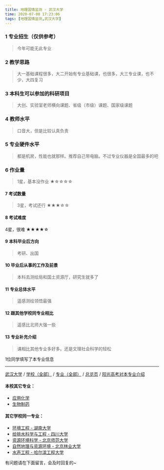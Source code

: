 ```yaml
---
title: 地理国情监测 - 武汉大学
time: 2020-07-08 17:23:06
tags: [地理国情监测,武汉大学]
---
```

### 1 专业招生（仅供参考）  
> 今年可能无此专业


### 2 教学思路
> 大一基础课程很多，大二开始有专业基础课，也很多，大三专业课，也不少，大四复习


### 3 本科生可以参加的科研项目
>  大创、实验室老师横向课题、省级（市级）课题、国家级课题


### 4 教师水平
> 口音大，但是比较认真负责


### 5 专业硬件水平
> 都是机房，性能也就那样。推荐自己带电脑。不过专业仪器是全国最多的吧


### 6 作业量
>1星，基本没作业
★☆☆☆☆


#### 7 考试数量
>3星，考试还行
★★★☆☆


#### 8 考试难度
> 
4星，很难
★★★★☆



#### 9 本科毕业后方向
> 考研、出国


#### 10 毕业后从事的工作及前景
> 本科去测绘局和国土资源厅，研究生就多了


#### 11 专业总体水平
> 遥感测绘领悟最强


#### 12 跟其他学校同专业相比
> 遥感比北师大强一些


#### 13 专业补充介绍
> 课相比其他专业多好多。还是文理社会科学的轻松

1位同学填写了本专业信息
***
[武汉大学](https://univgo.github.io/2020/07/08/武汉大学) / [学校（全部）](https://univgo.github.io/2020/07/08/3efa6bcca419) / [专业（全部）](https://univgo.github.io/2020/07/08/2d4c6d3552c2) / [总览页](https://univgo.github.io/2020/07/08/445daeb4fa00) / [阳光高考对本专业介绍](http://gaokao.chsi.com.cn/sch/zyk/view.do?schId=73395969&specId=320924802
)
#### 本校其它专业：
- [应用化学](https://univgo.github.io/2020/07/08/111bbd38bb69)
- [生物制药](https://univgo.github.io/2020/07/08/425b77a69893)

#### 其它学校同一专业：
- [环境工程 - 湖南大学](https://univgo.github.io/2020/07/08/779795e6a78e)
- [给排水科学与工程 - 四川大学](https://univgo.github.io/2020/07/08/0ac0d4338395)
- [资源环境科学 - 北京师范大学](https://univgo.github.io/2020/07/08/3d3ddaa930cb)
- [自然地理与资源环境 - 北京林业大学](https://univgo.github.io/2020/07/08/b31c5bfe4f61)
- [水声工程 - 哈尔滨工程大学](https://univgo.github.io/2020/07/08/135b63edb39e)

有问题请在下面留言，会及时回复的~